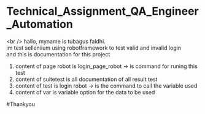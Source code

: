 # Technical_Assignment_QA_Engineer_Automation <br />
\<br />
hallo, myname is tubagus faldhi.<br />
im test selleniium using robotframework to test valid and invalid login <br />
and this is documentation for this project <br />

1. content of page robot is login_page_robot -> is command for runing this test <br />
2. content of  suitetest is all documentation of all result test <br />
3. content of  test is login robot -> is the command to call the variable used <br />
4. content of  var is variable option for the data to be used <br />

#Thankyou
